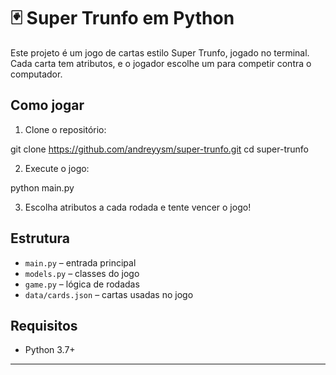 # 🃏 Super Trunfo em Python

Este projeto é um jogo de cartas estilo Super Trunfo, jogado no terminal. Cada carta tem atributos, e o jogador escolhe um para competir contra o computador.

## Como jogar

1. Clone o repositório:

git clone https://github.com/andreyysm/super-trunfo.git
cd super-trunfo

2. Execute o jogo:

python main.py

3. Escolha atributos a cada rodada e tente vencer o jogo!

## Estrutura

- `main.py` – entrada principal
- `models.py` – classes do jogo
- `game.py` – lógica de rodadas
- `data/cards.json` – cartas usadas no jogo

## Requisitos

- Python 3.7+

---
